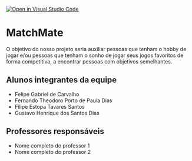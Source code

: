 [![Open in Visual Studio Code](https://classroom.github.com/assets/open-in-vscode-2e0aaae1b6195c2367325f4f02e2d04e9abb55f0b24a779b69b11b9e10269abc.svg)](https://classroom.github.com/online_ide?assignment_repo_id=15963292&assignment_repo_type=AssignmentRepo)
# MatchMate

O objetivo do nosso projeto seria auxiliar pessoas que tenham o hobby de jogar e/ou pessoas que tenham o sonho de jogar seus jogos favoritos de forma competitiva, a encontrar pessoas com objetivos semelhantes.

## Alunos integrantes da equipe

* Felipe Gabriel de Carvalho
* Fernando Theodoro Porto de Paula Dias
* Filipe Estopa Tavares Santos
* Gustavo Henrique dos Santos Dias

## Professores responsáveis

* Nome completo do professor 1
* Nome completo do professor 2



